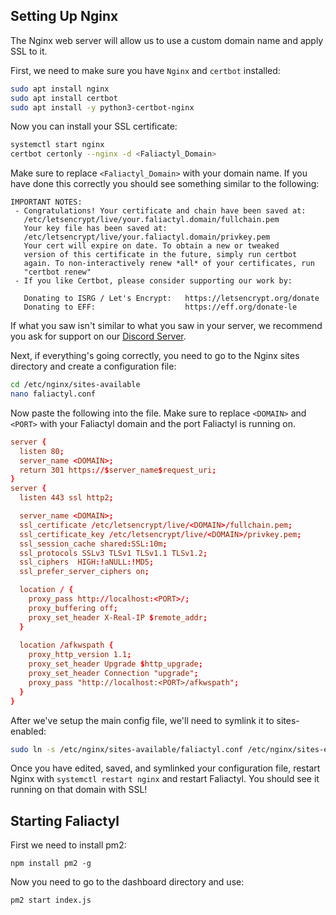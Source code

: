 ## Setting Up Nginx
The Nginx web server will allow us to use a custom domain name and apply SSL to it.

First, we need to make sure you have `Nginx` and `certbot` installed:
```bash
sudo apt install nginx
sudo apt install certbot
sudo apt install -y python3-certbot-nginx
```

Now you can install your SSL certificate:
```bash
systemctl start nginx
certbot certonly --nginx -d <Faliactyl_Domain>
```

Make sure to replace `<Faliactyl_Domain>` with your domain name. If you have done this correctly you should see something similar to the following:
```
IMPORTANT NOTES:
 - Congratulations! Your certificate and chain have been saved at:
   /etc/letsencrypt/live/your.faliactyl.domain/fullchain.pem
   Your key file has been saved at:
   /etc/letsencrypt/live/your.faliactyl.domain/privkey.pem
   Your cert will expire on date. To obtain a new or tweaked
   version of this certificate in the future, simply run certbot
   again. To non-interactively renew *all* of your certificates, run
   "certbot renew"
 - If you like Certbot, please consider supporting our work by:

   Donating to ISRG / Let's Encrypt:   https://letsencrypt.org/donate
   Donating to EFF:                    https://eff.org/donate-le
```
If what you saw isn't similar to what you saw in your server, we recommend you ask for support on our [Discord Server](https://discord.gg/dJqrJAEksC).

Next, if everything's going correctly, you need to go to the Nginx sites directory and create a configuration file:
```bash
cd /etc/nginx/sites-available
nano faliactyl.conf
```

Now paste the following into the file. Make sure to replace `<DOMAIN>` and `<PORT>` with your Faliactyl domain and the port Faliactyl is running on.
```conf
server {
  listen 80;
  server_name <DOMAIN>;
  return 301 https://$server_name$request_uri;
}
server {
  listen 443 ssl http2;

  server_name <DOMAIN>;
  ssl_certificate /etc/letsencrypt/live/<DOMAIN>/fullchain.pem;
  ssl_certificate_key /etc/letsencrypt/live/<DOMAIN>/privkey.pem;
  ssl_session_cache shared:SSL:10m;
  ssl_protocols SSLv3 TLSv1 TLSv1.1 TLSv1.2;
  ssl_ciphers  HIGH:!aNULL:!MD5;
  ssl_prefer_server_ciphers on;

  location / {
    proxy_pass http://localhost:<PORT>/;
    proxy_buffering off;
    proxy_set_header X-Real-IP $remote_addr;
  }
  
  location /afkwspath {
    proxy_http_version 1.1;
    proxy_set_header Upgrade $http_upgrade;
    proxy_set_header Connection "upgrade";
    proxy_pass "http://localhost:<PORT>/afkwspath";
  }
}
```
After we've setup the main config file, we'll need to symlink it to sites-enabled:
```bash
sudo ln -s /etc/nginx/sites-available/faliactyl.conf /etc/nginx/sites-enabled/faliactyl.conf
```

  Once you have edited, saved, and symlinked your configuration file, restart Nginx with `systemctl restart nginx` and restart Faliactyl. You should see it running on that domain with SSL!
  
## Starting Faliactyl

First we need to install pm2:
```
npm install pm2 -g
```
Now you need to go to the dashboard directory and use:
```
pm2 start index.js
```